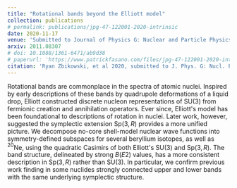 ```yaml
---
title: "Rotational bands beyond the Elliott model"
collection: publications
# permalink: publications/jpg-47-122001-2020-intrinsic
date: 2020-11-17
venue: 'Submitted to Journal of Physics G: Nuclear and Particle Physics'
arxiv: 2011.08307
# doi: 10.1088/1361-6471/ab9d38
# paperurl: 'https://www.patrickfasano.com/files/jpg-47-122001-2020-intrinsic_PREPRINT.pdf'
citation: 'Ryan Zbikowski, et al 2020, submitted to J. Phys. G: Nucl. Part. Phys. arXiv:2011.08307'
---
```

Rotational bands are commonplace in the spectra of atomic nuclei.  Inspired by
early descriptions of these bands by quadrupole deformations of a liquid drop,
Elliott constructed discrete nucleon representations of $\mathrm{SU}(3)$ from
fermionic creation and annihilation operators. Ever since,  Elliott's model has
been foundational to descriptions of rotation in nuclei. Later work, however,
suggested the symplectic extension $\mathrm{Sp}(3,R)$ provides a more unified
picture.  We  decompose no-core shell-model nuclear wave functions into
symmetry-defined subspaces for several beryllium isotopes, as well as $^{20}$Ne,
using the quadratic Casimirs of both Elliott's $\mathrm{SU}(3)$ and
$\mathrm{Sp}(3,R)$. The band structure,  delineated by strong $B(E2)$ values,
has a more consistent description in $\mathrm{Sp}(3,R)$ rather than
$\mathrm{SU}(3)$. In particular, we confirm previous work finding in some
nuclides strongly connected upper and lower bands with the same underlying
symplectic structure.